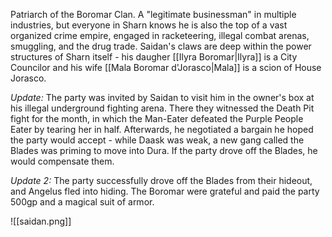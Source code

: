 Patriarch of the Boromar Clan. A "legitimate businessman" in multiple industries, but everyone in Sharn knows he is also the top of a vast organized crime empire, engaged in racketeering, illegal combat arenas, smuggling, and the drug trade. Saidan's claws are deep within the power structures of Sharn itself - his daugher [[Ilyra Boromar|Ilyra]] is a City Councilor and his wife [[Mala Boromar d'Jorasco|Mala]] is a scion of House Jorasco.

*Update:* The party was invited by Saidan to visit him in the owner's box at his illegal underground fighting arena. There they witnessed the Death Pit fight for the month, in which the Man-Eater defeated the Purple People Eater by tearing her in half. Afterwards, he negotiated a bargain he hoped the party would accept - while Daask was weak, a new gang called the Blades was priming to move into Dura. If the party drove off the Blades, he would compensate them.

*Update 2:* The party successfully drove off the Blades from their hideout, and Angelus fled into hiding. The Boromar were grateful and paid the party 500gp and a magical suit of armor.

![[saidan.png]]